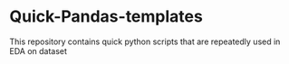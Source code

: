 # Quick-Pandas-templates
This repository contains quick python scripts that are repeatedly used in EDA on dataset
